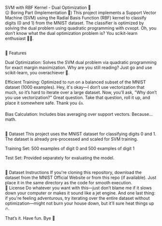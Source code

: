 SVM with RBF Kernel - Dual Optimization 🧿
<br>
😖 Boring Part (Implementation 🥱)
This project implements a Support Vector Machine (SVM) using the Radial Basis Function (RBF) kernel to classify digits (0 and 1) from the MNIST dataset. The classifier is optimized by solving the dual problem using quadratic programming with cvxopt.
Oh, you don’t know what the dual optimization problem is? You scikit-learn enthusiast 🤡🤡.

<br>
🚀 Features

Dual Optimization: Solves the SVM dual problem via quadratic programming for exact margin maximization. Why are you still reading? Just go and use scikit-learn, you overachiever 🤖.

Efficient Training: Optimized to run on a balanced subset of the MNIST dataset (1000 examples).
Hey, it's okay—I don’t use vectorization that much, so it’s hard to iterate over a large dataset.
Now, you’ll ask, "Why don’t you use vectorization?" Great question. Take that question, roll it up, and place it somewhere safe. Thank you 👍.

Bias Calculation: Includes bias averaging over support vectors. Because... math.

<br>
📁 Dataset
This project uses the MNIST dataset for classifying digits 0 and 1. The dataset is already pre-processed and scaled for SVM training.

Training Set: 500 examples of digit 0 and 500 examples of digit 1

Test Set: Provided separately for evaluating the model.

<br>
🔌 Dataset Instructions
If you're cloning this repository, download the dataset from the MNIST Official Website or from this repo (if available).
Just place it in the same directory as the code for smooth execution.

<br>
🫶 License
Do whatever you want with this—just don’t blame me if it slows down your computer or makes it sound like a jet engine.
And one last thing: if you're feeling adventurous, try iterating over the entire dataset without optimization—might not burn your house down, but it’ll sure heat things up 🔥.

That’s it. Have fun. Bye 👋
